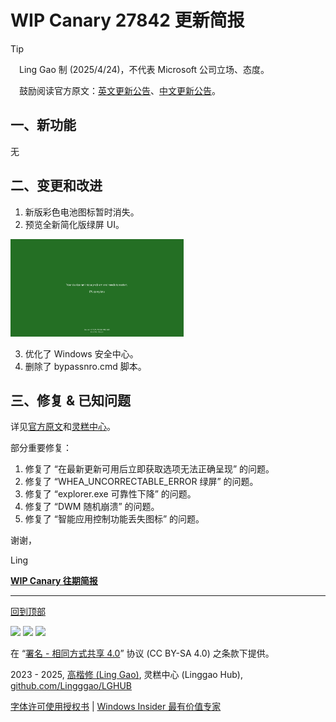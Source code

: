 <SPAN ID = 'HEAD'/>

# WIP Canary 27842 更新简报

> [!TIP]
>
> &emsp;Ling Gao 制 (2025/4/24)，不代表 Microsoft 公司立场、态度。
>
> &emsp;鼓励阅读官方原文：[英文更新公告](https://blogs.windows.com/windows-insider/2025/04/23/announcing-windows-11-insider-preview-build-27842-canary-channel)、[中文更新公告](https://aka.ms/AAvskmz)。

## 一、新功能

无

## 二、变更和改进

1. 新版彩色电池图标暂时消失。
2. 预览全新简化版绿屏 UI。

<img src="https://github.com/Lingggao/LGHUB/blob/main/Images/27842_1.png?raw=true" width = "55%" />

3. 优化了 Windows 安全中心。
4. 删除了 bypassnro.cmd 脚本。

## 三、修复 & 已知问题

详见[官方原文](https://blogs.windows.com/windows-insider/2025/04/23/announcing-windows-11-insider-preview-build-27842-canary-channel)和[灵糕中心](https://github.com/Lingggao/LGHUB)。

部分重要修复：

1. 修复了 “在最新更新可用后立即获取选项无法正确呈现” 的问题。
2. 修复了 “WHEA_UNCORRECTABLE_ERROR 绿屏” 的问题。
3. 修复了 “explorer.exe 可靠性下降” 的问题。
4. 修复了 “DWM 随机崩溃” 的问题。
5. 修复了 “智能应用控制功能丢失图标” 的问题。

谢谢，

Ling

[**WIP Canary 往期简报**](Documents/Canary_Previous)

---

[回到顶部](#HEAD)

<img src="https://mirrors.creativecommons.org/presskit/icons/cc.xlarge.png" width = "3%" /> <img src="https://mirrors.creativecommons.org/presskit/icons/by.xlarge.png" width = "3%" /> <img src="https://mirrors.creativecommons.org/presskit/icons/sa.xlarge.png" width = "3%" />

在 “[署名 - 相同方式共享 4.0](https://creativecommons.org/licenses/by-sa/4.0/legalcode.zh-Hans)” 协议 (CC BY-SA 4.0) 之条款下提供。

2023 - 2025, [高楷修 (Ling Gao)](https://github.com/Lingggao), 灵糕中心 (Linggao Hub), [github.com/Lingggao/LGHUB](https://github.com/Lingggao/LGHUB)

[字体许可使用授权书](Images/字体许可使用授权书.png) | [Windows Insider 最有价值专家](https://github.com/Lingggao/LGHUB/blob/main/Images/Windows%20Insider%20MVP.png?raw=true)